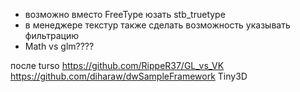 ﻿- возможно вместо FreeType юзать stb_truetype
- в менеджере текстур также сделать возможность указывать фильтрацию
- Math vs glm????


после turso
	https://github.com/RippeR37/GL_vs_VK
	https://github.com/diharaw/dwSampleFramework
	Tiny3D
